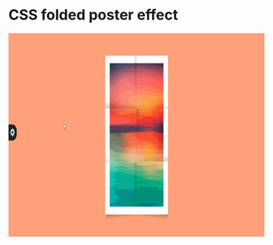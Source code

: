 # CSS folded poster effect

<p align="center">
    <a href="https://leonardomacedocano.github.io/CSS-folded-poster-effect/">
        <img src="img/demo.gif" width="700" height="400" />
    </a>
</p>
